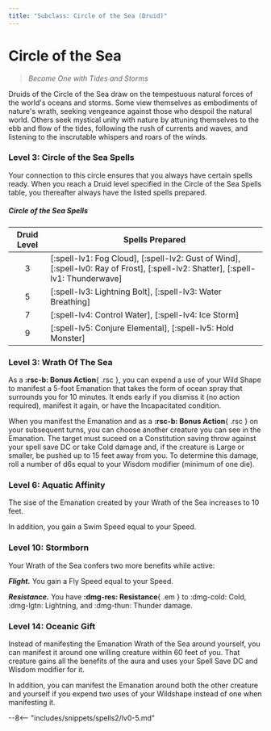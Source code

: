 ```yaml
---
title: "Subclass: Circle of the Sea (Druid)"
---
```


<p style="display:none">
Become One with Tides and Storms
</p>

# Circle of the Sea

> *Become One with Tides and Storms*


Druids of the Circle of the Sea draw on the tempestuous natural forces of the world's oceans and storms. Some view themselves as embodiments of nature's wrath, seeking vengeance against those who despoil the natural world. Others seek mystical unity with nature by attuning themselves to the ebb and flow of the tides, following the rush of currents and waves, and listening to the inscrutable whispers and roars of the winds.

### Level 3: Circle of the Sea Spells

Your connection to this circle ensures that you always have certain spells ready. When you reach a Druid level specified in the Circle of the Sea Spells table, you thereafter always have the listed spells prepared.

##### Circle of the Sea Spells

| Druid Level | Spells Prepared |
|:-:|---|
| 3 | [:spell-lv1: Fog Cloud], [:spell-lv2: Gust of Wind], [:spell-lv0: Ray of Frost], [:spell-lv2: Shatter], [:spell-lv1: Thunderwave] |
| 5 | [:spell-lv3: Lightning Bolt], [:spell-lv3: Water Breathing] |
| 7 | [:spell-lv4: Control Water], [:spell-lv4: Ice Storm] |
| 9 | [:spell-lv5: Conjure Elemental], [:spell-lv5: Hold Monster] |

### Level 3: Wrath Of The Sea 

As a **:rsc-b: Bonus Action**{ .rsc }, you can expend a use of your Wild Shape to manifest a 5-foot Emanation that takes the form of ocean spray that surrounds you for 10 minutes. It ends early if you dismiss it (no action required), manifest it again, or have the Incapacitated condition.

When you manifest the Emanation and as a **:rsc-b: Bonus Action**{ .rsc } on your subsequent turns, you can choose another creature you can see in the Emanation. The target must suceed on a Constitution saving throw against your spell save DC or take Cold damage and, if the creature is Large or smaller, be pushed up to 15 feet away from you. To determine this damage, roll a number of d6s equal to your Wisdom modifier (minimum of one die).

### Level 6: Aquatic Affinity

The sise of the Emanation created by your Wrath of the Sea increases to 10 feet.

In addition, you gain a Swim Speed equal to your Speed.

### Level 10: Stormborn

Your Wrath of the Sea confers two more benefits while active:

***Flight.*** You gain a Fly Speed equal to your Speed.

***Resistance.*** You have **:dmg-res: Resistance**{ .em } to :dmg-cold: Cold, :dmg-lgtn: Lightning, and :dmg-thun: Thunder damage.

### Level 14: Oceanic Gift

Instead of manifesting the Emanation Wrath of the Sea around yourself, you can manifest it around one willing creature within 60 feet of you. That creature gains all the benefits of the aura and uses your Spell Save DC and Wisdom modifier for it.

In addition, you can manifest the Emanation around both the other creature and yourself if you expend two uses of your Wildshape instead of one when manifesting it.

--8<-- "includes/snippets/spells2/lv0-5.md"